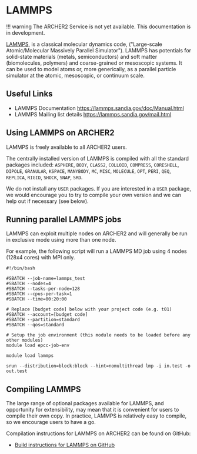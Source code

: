 # LAMMPS

!!! warning
    The ARCHER2 Service is not yet available. This documentation is in
    development.

[LAMMPS](http://lammps.sandia.gov/), is a classical molecular dynamics
code, ("Large-scale Atomic/Molecular Massively Parallel Simulator").
LAMMPS has potentials for solid-state materials (metals, semiconductors)
and soft matter (biomolecules, polymers) and coarse-grained or
mesoscopic systems. It can be used to model atoms or, more generically,
as a parallel particle simulator at the atomic, mesoscopic, or continuum
scale.

## Useful Links

  - LAMMPS Documentation <https://lammps.sandia.gov/doc/Manual.html>
  - LAMMPS Mailing list details <https://lammps.sandia.gov/mail.html>

## Using LAMMPS on ARCHER2

LAMMPS is freely available to all ARCHER2 users.

The centrally installed version of LAMMPS is compiled with all the
standard packages included: `ASPHERE`,
`BODY`,
`CLASS2`,
`COLLOID`,
`COMPRESS`,
`CORESHELL`,
`DIPOLE`,
`GRANULAR`,
`KSPACE`,
`MANYBODY`,
`MC`, `MISC`,
`MOLECULE`,
`OPT`, `PERI`,
`QEQ`,
`REPLICA`,
`RIGID`,
`SHOCK`,
`SNAP`, `SRD`.

We do not install any `USER` packages. If
you are interested in a `USER` package, we
would encourage you to try to compile your own version and we can help
out if necessary (see below).

## Running parallel LAMMPS jobs

LAMMPS can exploit multiple nodes on ARCHER2 and will generally be run
in exclusive mode using more than one node.

For example, the following script will run a LAMMPS MD job using 4 nodes
(128x4 cores) with MPI only.

```
#!/bin/bash

#SBATCH --job-name=lammps_test
#SBATCH --nodes=4
#SBATCH --tasks-per-node=128
#SBATCH --cpus-per-task=1
#SBATCH --time=00:20:00

# Replace [budget code] below with your project code (e.g. t01)
#SBATCH --account=[budget code] 
#SBATCH --partition=standard
#SBATCH --qos=standard

# Setup the job environment (this module needs to be loaded before any other modules)
module load epcc-job-env

module load lammps

srun --distribution=block:block --hint=nomultithread lmp -i in.test -o out.test
```

## Compiling LAMMPS

The large range of optional packages available for LAMMPS, and
opportunity for extensibility, may mean that it is convenient for users
to compile their own copy. In practice, LAMMPS is relatively easy to
compile, so we encourage users to have a go.

Compilation instructions for LAMMPS on ARCHER2 can be found on GitHub:

   - [Build instructions for LAMMPS on
     GitHub](https://github.com/hpc-uk/build-instructions/tree/master/LAMMPS)

